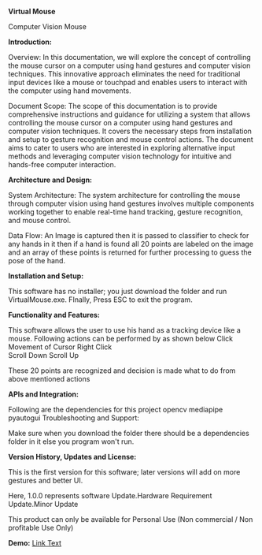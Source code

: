  __Virtual Mouse__
 
Computer Vision Mouse


__Introduction:__

Overview: 
In this documentation, we will explore the concept of controlling the mouse cursor on a computer using hand gestures and computer vision techniques. This innovative approach eliminates the need for traditional input devices like a mouse or touchpad and enables users to interact with the computer using hand movements.

Document Scope: 
The scope of this documentation is to provide comprehensive instructions and guidance for utilizing a system that allows controlling the mouse cursor on a computer using hand gestures and computer vision techniques. It covers the necessary steps from installation and setup to gesture recognition and mouse control actions. The document aims to cater to users who are interested in exploring alternative input methods and leveraging computer vision technology for intuitive and hands-free computer interaction.


__Architecture and Design:__

System Architecture: 
The system architecture for controlling the mouse through computer vision using hand gestures involves multiple components working together to enable real-time hand tracking, gesture recognition, and mouse control.

Data Flow: 
An Image is captured then it is passed to classifier to check for any hands in it then if a hand is found all 20 points are labeled on the image and an array of these points is returned for further processing to guess the pose of the hand.


__Installation and Setup:__

This software has no installer; you just download the folder and run VirtualMouse.exe. FInally, Press ESC to exit the program. 


__Functionality and Features:__

This software allows the user to use his hand as a tracking device like a mouse. 
Following actions can be performed by as shown below
  Click 						
  Movement of Cursor
  Right Click					   
  Scroll Down
  Scroll Up
   
These 20 points are recognized and decision is made what to do from above mentioned actions


__APIs and Integration:__

Following are the dependencies for this project
opencv
mediapipe
pyautogui
Troubleshooting and Support:

Make sure when you download the folder there should be a dependencies folder in it else you program won't run.


__Version History, Updates and License:__

This is the first version for this software; later versions will add on more gestures and better UI.

Here,
1.0.0 represents software Update.Hardware Requirement Update.Minor Update

This product can only be available for Personal Use (Non commercial / Non profitable Use Only)


__Demo:__
[Link Text](https://youtu.be/fG9s7N54JuY)


